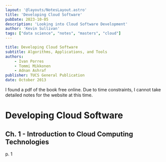 ```yaml
---
layout: '@layouts/NotesLayout.astro'
title: 'Developing Cloud Software'
pubDate: 2023-10-05
description: 'Looking into Cloud Software Development'
author: 'Kevin Sullivan'
tags: ["data science", "notes", "masters", "cloud"]
---
```


```yaml
title: Developing Cloud Software
subtitle: Algorithms, Applications, and Tools
authors:
	- Ivan Porres
	- Tommi Mikkonen
	- Adnan Ashraf
publisher: TUCS General Publication
date: October 2013
```

I found a pdf of the book free online. Due to time constraints, I cannot take detailed notes for the website at this time. 

# Developing Cloud Software

## Ch. 1 - Introduction to Cloud Computing Technologies

p. 1

